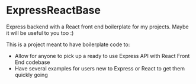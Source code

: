# ExpressReactBase
Express backend with a React front end boilerplate for my projects. Maybe it will be useful to you too :)

This is a project meant to have boilerplate code to:<br>
<ul>
<li>Allow for anyone to pick up a ready to use Express API with React Front End codebase</li>
<li>Have several examples for users new to Express or React to get them quickly going</li>
</ul>
